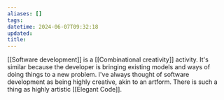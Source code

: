 ```yaml
---
aliases: []
tags: 
datetime: 2024-06-07T09:32:18
updated: 
title: 
---
```

[[Software development]] is a [[Combinational creativity]] activity. It's similar because the developer is bringing existing models and ways of doing things to a new problem. I've always thought of software development as being highly creative, akin to an artform. There is such a thing as highly artistic [[Elegant Code]].